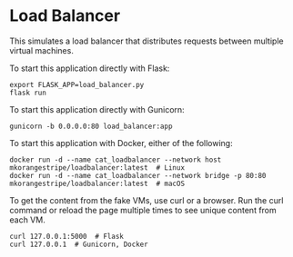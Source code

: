 # Load Balancer

This simulates a load balancer that distributes requests between multiple virtual machines.

To start this application directly with Flask:

```shell script
export FLASK_APP=load_balancer.py
flask run
```

To start this application directly with Gunicorn:
```shell script
gunicorn -b 0.0.0.0:80 load_balancer:app
```

To start this application with Docker, either of the following:

```shell script
docker run -d --name cat_loadbalancer --network host mkorangestripe/loadbalancer:latest  # Linux
docker run -d --name cat_loadbalancer --network bridge -p 80:80 mkorangestripe/loadbalancer:latest  # macOS
```

To get the content from the fake VMs, use curl or a browser.  Run the curl command or reload the page multiple times to see unique content from each VM.

```shell script
curl 127.0.0.1:5000  # Flask
curl 127.0.0.1  # Gunicorn, Docker
```
